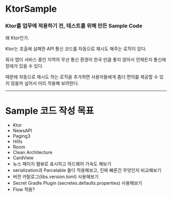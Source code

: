 # KtorSample
### Ktor를 업무에 적용하기 전, 테스트를 위해 만든 Sample Code

왜 Ktor인가.

Ktor는 호출에 실패한 API 통신 코드를 자동으로 재시도 해주는 로직이 있다.

회사 앱이 서비스 중인 지역의 무선 통신 환경이 한국 만큼 좋지 않아서 언제든지 통신에 장애가 있을 수 있다.

때문에 자동으로 재시도 하는 로직을 추가하면 사용자들에게 좀더 편의를 제공할 수 있지 않을까 싶어서 미리 적용해 보려한다.

***
# Sample 코드 작성 목표

- Ktor
- NewsAPI
- Paging3
- Hilts
- Room
- Clean Architecture
- CardView
- 뉴스 페이지 웹뷰로 표시하고 하드웨어 가속도 해보기
- serialization과 Parcelable 둘다 적용해보고, 진짜 빠른건 무엇인지 비교해보기
- 버전 카탈로그(libs.version.toml) 사용해보기
- Secret Gradle Plugin (secretes.defaults.properties) 사용해보기
- Flow 적용?